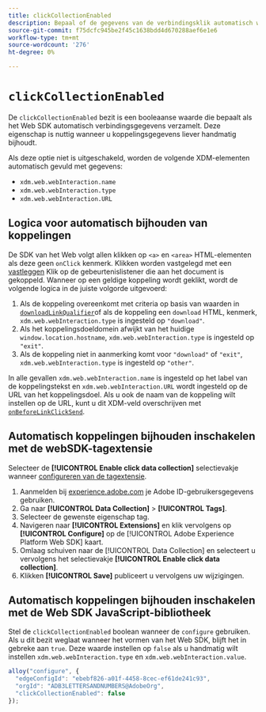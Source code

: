 ```yaml
---
title: clickCollectionEnabled
description: Bepaal of de gegevens van de verbindingsklik automatisch worden verzameld.
source-git-commit: f75dcfc945be2f45c1638bdd4d670288aef6e1e6
workflow-type: tm+mt
source-wordcount: '276'
ht-degree: 0%

---
```



# `clickCollectionEnabled`

De `clickCollectionEnabled` bezit is een booleaanse waarde die bepaalt als het Web SDK automatisch verbindingsgegevens verzamelt. Deze eigenschap is nuttig wanneer u koppelingsgegevens liever handmatig bijhoudt.

Als deze optie niet is uitgeschakeld, worden de volgende XDM-elementen automatisch gevuld met gegevens:

* `xdm.web.webInteraction.name`
* `xdm.web.webInteraction.type`
* `xdm.web.webInteraction.URL`

## Logica voor automatisch bijhouden van koppelingen

De SDK van het Web volgt allen klikken op `<a>` en `<area>` HTML-elementen als deze geen `onClick` kenmerk. Klikken worden vastgelegd met een [vastleggen](https://www.w3.org/TR/uievents/#capture-phase) Klik op de gebeurtenislistener die aan het document is gekoppeld. Wanneer op een geldige koppeling wordt geklikt, wordt de volgende logica in de juiste volgorde uitgevoerd:

1. Als de koppeling overeenkomt met criteria op basis van waarden in [`downloadLinkQualifier`](downloadlinkqualifier.md)of als de koppeling een `download` HTML, kenmerk, `xdm.web.webInteraction.type` is ingesteld op `"download"`.
1. Als het koppelingsdoeldomein afwijkt van het huidige `window.location.hostname`, `xdm.web.webInteraction.type` is ingesteld op `"exit"`.
1. Als de koppeling niet in aanmerking komt voor `"download"` of `"exit"`, `xdm.web.webInteraction.type` is ingesteld op `"other"`.

In alle gevallen `xdm.web.webInteraction.name` is ingesteld op het label van de koppelingstekst en `xdm.web.webInteraction.URL` wordt ingesteld op de URL van het koppelingsdoel. Als u ook de naam van de koppeling wilt instellen op de URL, kunt u dit XDM-veld overschrijven met [`onBeforeLinkClickSend`](onbeforelinkclicksend.md).

## Automatisch koppelingen bijhouden inschakelen met de webSDK-tagextensie

Selecteer de **[!UICONTROL Enable click data collection]** selectievakje wanneer [configureren van de tagextensie](/help/tags/extensions/client/web-sdk/web-sdk-extension-configuration.md).

1. Aanmelden bij [experience.adobe.com](https://experience.adobe.com) je Adobe ID-gebruikersgegevens gebruiken.
1. Ga naar **[!UICONTROL Data Collection]** > **[!UICONTROL Tags]**.
1. Selecteer de gewenste eigenschap tag.
1. Navigeren naar **[!UICONTROL Extensions]** en klik vervolgens op **[!UICONTROL Configure]** op de [!UICONTROL Adobe Experience Platform Web SDK] kaart.
1. Omlaag schuiven naar de [!UICONTROL Data Collection] en selecteert u vervolgens het selectievakje **[!UICONTROL Enable click data collection]**.
1. Klikken **[!UICONTROL Save]** publiceert u vervolgens uw wijzigingen.

## Automatisch koppelingen bijhouden inschakelen met de Web SDK JavaScript-bibliotheek

Stel de `clickCollectionEnabled` boolean wanneer de `configure` gebruiken. Als u dit bezit weglaat wanneer het vormen van het Web SDK, blijft het in gebreke aan `true`. Deze waarde instellen op `false` als u handmatig wilt instellen `xdm.web.webInteraction.type` en `xdm.web.webInteraction.value`.

```js
alloy("configure", {
  "edgeConfigId": "ebebf826-a01f-4458-8cec-ef61de241c93",
  "orgId": "ADB3LETTERSANDNUMBERS@AdobeOrg",
  "clickCollectionEnabled": false
});
```

